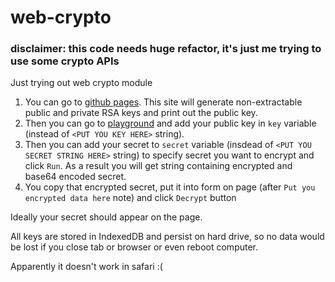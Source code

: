 # web-crypto

### disclaimer: this code needs huge refactor, it's just me trying to use some crypto APIs


Just trying out web crypto module

1) You can go to [github pages](https://yesview.github.io/web-crypto/). This site will generate non-extractable public and private RSA keys and print out the public key. 
2) Then you can go to [playground](https://play.golang.org/p/kYlt1GMEKCA) and add your public key in `key` variable (instead of `<PUT YOU KEY HERE>` string).
3) Then you can add your secret to `secret` variable (insdead of `<PUT YOU SECRET STRING HERE>` string) to specify secret you want to encrypt and click `Run`. As a result you will get string containing encrypted and base64 encoded secret.
4) You copy that encrypted secret, put it into form on page (after `Put you encrypted data here` note) and click `Decrypt` button

Ideally your secret should appear on the page.

All keys are stored in IndexedDB and persist on hard drive, so no data would be lost if you close tab or browser or even reboot computer.

Apparently it doesn't work in safari :(
